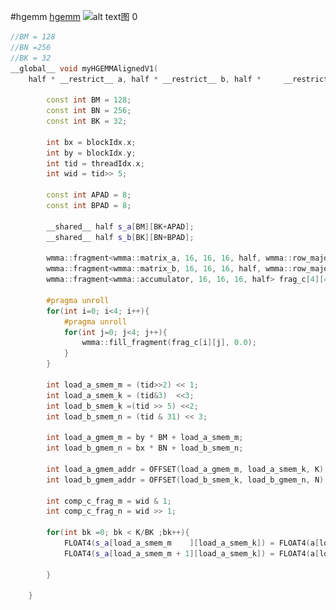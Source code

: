 <!--
 * @Author: liu kang
 * @Date: 2024-11-06 21:20:29
 * @LastEditors: faaaade
 * @LastEditTime: 2024-11-09 16:14:41
 * @FilePath: \Notes\cuda\tensore_gemm.md
 * @Description: gemm by tensore
 * 
 * Copyright (c) 2024 by ${git_name_email}, All Rights Reserved. 
-->
#hgemm
[hgemm](https://zhuanlan.zhihu.com/p/555339335)
![alt text![图 0](../images/a3518ba21fc412812b7364304f6c51968f72cbe8ecb3fe2392f99d852f614c28.png)  
](image-2.png)
```cpp
//BM = 128
//BN =256
//BK = 32
__global__ void myHGEMMAlignedV1(
    half * __restrict__ a, half * __restrict__ b, half *     __restrict__ c,    const int M, const int N, const int K){

        const int BM = 128;
        const int BN = 256;
        const int BK = 32;

        int bx = blockIdx.x;
        int by = blockIdx.y;
        int tid = threadIdx.x;
        int wid = tid>> 5;

        const int APAD = 8;
        const int BPAD = 8;

        __shared__ half s_a[BM][BK+APAD];
        __shared__ half s_b[BK][BN+BPAD];

        wmma::fragment<wmma::matrix_a, 16, 16, 16, half, wmma::row_major> frag_a[2][4];
        wmma::fragment<wmma::matrix_b, 16, 16, 16, half, wmma::row_major> frag_b[2][4];
        wmma::fragment<wmma::accumulator, 16, 16, 16, half> frag_c[4][4];

        #pragma unroll
        for(int i=0; i<4; i++){
            #pragma unroll
            for(int j=0; j<4; j++){
                wmma::fill_fragment(frag_c[i][j], 0.0);
            }
        }

        int load_a_smem_m = (tid>>2) << 1;
        int load_a_smem_k = (tid&3)  <<3;
        int load_b_smem_k =(tid >> 5) <<2;
        int load_b_smem_n = (tid & 31) << 3;

        int load_a_gmem_m = by * BM + load_a_smem_m;
        int load_b_gmem_n = bx * BN + load_b_smem_n;

        int load_a_gmem_addr = OFFSET(load_a_gmem_m, load_a_smem_k, K);
        int load_b_gmem_addr = OFFSET(load_b_smem_k, load_b_gmem_n, N);

        int comp_c_frag_m = wid & 1;
        int comp_c_frag_n = wid >> 1;

        for(int bk =0; bk < K/BK ;bk++){
            FLOAT4(s_a[load_a_smem_m    ][load_a_smem_k]) = FLOAT4(a[load_a_gmem_addr]);
            FLOAT4(s_a[load_a_smem_m + 1][load_a_smem_k]) = FLOAT4(a[load_a_gmem_addr + k]));
            
        }

    }

```